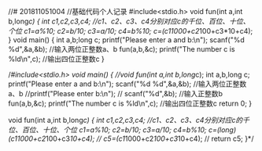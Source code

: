 //# 201811051004
//基础代码个人记录
#include<stdio.h>
void fun(int a,int b,long*c)
{
    int c1,c2,c3,c4;  //c1、c2、c3、c4分别对应c的千位、百位、十位、个位
    c1=a%10;
    c2=b/10;
    c3=a/10;
    c4=b%10;
    *c=(c1*1000+c2*100+c3*10+c4);
}
void main()
{
	int a,b;long c;
    printf("Please enter a and b:\n");
    scanf("%d %d",&a,&b);  //输入两位正整数a、b
    fun(a,b,&c);
    printf("The number c is %ld\n",c);  //输出四位正整数c
}

/*#include<stdio.h>
void main()
{
    //void fun(int a,int b,long*c);
    int a,b,long c;
    printf("Please enter a and b:\n");
    scanf("%d %d",&a,&b);  //输入两位正整数a、b
    //printf("Please enter b:\n");
    // scanf("%d",&b);  //输入正整数b
    fun(a,b,&c);
    printf("The number c is %ld\n",c);  //输出四位正整数c
    return 0;
}

void fun(int a,int b,long*c)
{
    int c1,c2,c3,c4;  //c1、c2、c3、c4分别对应c的千位、百位、十位、个位
    c1=a%10;
    c2=b/10;
    c3=a/10;
    c4=b%10;
    *c=(long)(c1*1000+c2*100+c3*10+c4);
    // c5=(c1*1000+c2*100+c3*10+c4);
 	// return c5;
}*/
